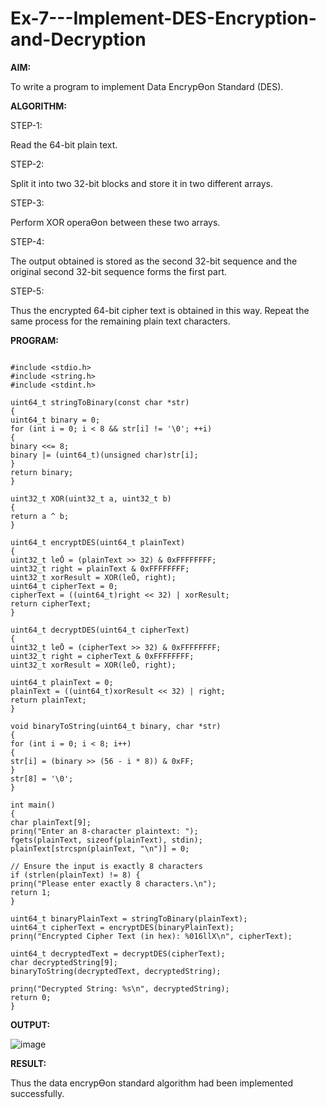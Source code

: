 # Ex-7---Implement-DES-Encryption-and-Decryption

**AIM:**

To write a program to implement Data EncrypƟon Standard (DES).


**ALGORITHM:**

STEP-1:

Read the 64-bit plain text.

STEP-2:

Split it into two 32-bit blocks and store it in two different arrays.

STEP-3:

Perform XOR operaƟon between these two arrays.

STEP-4:

The output obtained is stored as the second 32-bit sequence and the original second 32-bit sequence
forms the first part.

STEP-5:

Thus the encrypted 64-bit cipher text is obtained in this way. Repeat the same process for the
remaining plain text characters.


**PROGRAM:**
```

#include <stdio.h>
#include <string.h>
#include <stdint.h>

uint64_t stringToBinary(const char *str)
{
uint64_t binary = 0;
for (int i = 0; i < 8 && str[i] != '\0'; ++i)
{
binary <<= 8;
binary |= (uint64_t)(unsigned char)str[i];
}
return binary;
}

uint32_t XOR(uint32_t a, uint32_t b)
{
return a ^ b;
}

uint64_t encryptDES(uint64_t plainText)
{
uint32_t leŌ = (plainText >> 32) & 0xFFFFFFFF;
uint32_t right = plainText & 0xFFFFFFFF;
uint32_t xorResult = XOR(leŌ, right);
uint64_t cipherText = 0;
cipherText = ((uint64_t)right << 32) | xorResult;
return cipherText;
}

uint64_t decryptDES(uint64_t cipherText)
{
uint32_t leŌ = (cipherText >> 32) & 0xFFFFFFFF;
uint32_t right = cipherText & 0xFFFFFFFF;
uint32_t xorResult = XOR(leŌ, right);

uint64_t plainText = 0;
plainText = ((uint64_t)xorResult << 32) | right;
return plainText;
}

void binaryToString(uint64_t binary, char *str)
{
for (int i = 0; i < 8; i++)
{
str[i] = (binary >> (56 - i * 8)) & 0xFF;
}
str[8] = '\0';
}

int main()
{
char plainText[9];
prinƞ("Enter an 8-character plaintext: ");
fgets(plainText, sizeof(plainText), stdin);
plainText[strcspn(plainText, "\n")] = 0;

// Ensure the input is exactly 8 characters
if (strlen(plainText) != 8) {
prinƞ("Please enter exactly 8 characters.\n");
return 1;
}

uint64_t binaryPlainText = stringToBinary(plainText);
uint64_t cipherText = encryptDES(binaryPlainText);
prinƞ("Encrypted Cipher Text (in hex): %016llX\n", cipherText);

uint64_t decryptedText = decryptDES(cipherText);
char decryptedString[9];
binaryToString(decryptedText, decryptedString);

prinƞ("Decrypted String: %s\n", decryptedString);
return 0;
}
```

**OUTPUT:**

![image](https://github.com/user-attachments/assets/f0d62cb4-20b9-4fc8-b603-25833c94fc77)

**RESULT:**

Thus the data encrypƟon standard algorithm had been implemented successfully.
